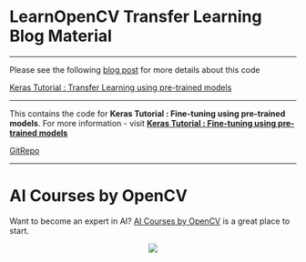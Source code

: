 # LearnOpenCV Transfer Learning Blog Material

-----

Please see the following [blog post](https://www.learnopencv.com/keras-tutorial-transfer-learning-using-pre-trained-models/) for more details about this code

[Keras Tutorial : Transfer Learning using pre-trained models](https://www.learnopencv.com/keras-tutorial-transfer-learning-using-pre-trained-models/)


-----
This contains the code for **Keras Tutorial : Fine-tuning using pre-trained models**. For more information - visit [**Keras Tutorial : Fine-tuning using pre-trained models**](https://www.learnopencv.com/keras-tutorial-fine-tuning-using-pre-trained-models/)

[GitRepo](https://github.com/spmallick/learnopencv/blob/master/Keras-Transfer-Learning/)

-----
# AI Courses by OpenCV

Want to become an expert in AI? [AI Courses by OpenCV](https://opencv.org/courses/) is a great place to start. 

<a href="https://opencv.org/courses/">
<p align="center"> 
<img src="https://www.learnopencv.com/wp-content/uploads/2020/04/AI-Courses-By-OpenCV-Github.png">
</p>
</a>
